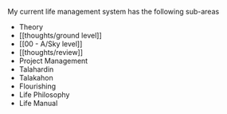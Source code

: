 My current life management system has the following sub-areas

- Theory
- [[thoughts/ground level]]
- [[00 - A/Sky level]]
- [[thoughts/review]]
- Project Management
- Talahardin
- Talakahon
- Flourishing
- Life Philosophy
- Life Manual

